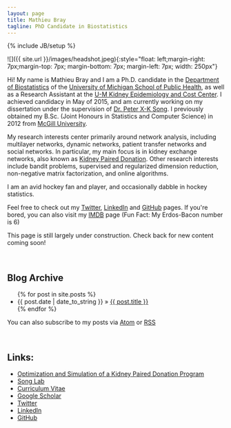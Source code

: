 ```yaml
---
layout: page
title: Mathieu Bray
tagline: PhD Candidate in Biostatistics
---
```


{% include JB/setup %}

![]({{ site.url }}/images/headshot.jpeg){:style="float: left;margin-right: 7px;margin-top: 7px; margin-bottom: 7px; margin-left: 7px; width: 250px"}

Hi! My name is Mathieu Bray and I am a Ph.D. candidate in the [Department of Biostatistics](http://sph.umich.edu/biostat/) of the [University of Michigan School of Public Health](https://www.sph.umich.edu/), as well as a Research Assistant at the [U-M Kidney Epidemiology and Cost Center](http://kecc.sph.umich.edu/). I achieved candidacy in May of 2015, and am currently working on my dissertation under the supervision of [Dr. Peter X-K Song](http://www.umich.edu/~songlab/). I previously obtained my B.Sc. (Joint Honours in Statistics and Computer Science) in 2012 from [McGill University](https://www.mcgill.ca).

My research interests center primarily around network analysis, including multilayer networks, dynamic networks, patient transfer networks and social networks. In particular, my main focus is in kidney exchange networks, also known as [Kidney Paired Donation](http://kecc.sph.umich.edu/projects/optimization-and-simulation-kidney-paired-donation-program). Other research interests include bandit problems, supervised and regularized dimension reduction, non-negative matrix factorization, and online algorithms.

I am an avid hockey fan and player, and occasionally dabble in hockey statistics.

Feel free to check out my [Twitter](http://twitter.com/mathieubray), [LinkedIn](http://www.linkedin.com/in/mathieubray) and [GitHub](http://github.com/mathieubray) pages. If you're bored, you can also visit my [IMDB](http://www.imdb.com/name/nm5380395/) page (Fun Fact: My Erdos-Bacon number is 6)

This page is still largely under construction. Check back for new content coming soon!

&nbsp;

## Blog Archive

<ul class="posts">
  {% for post in site.posts %}
    <li><span>{{ post.date | date_to_string }}</span> &raquo; <a href="{{ BASE_PATH }}{{ post.url }}">{{ post.title }}</a></li>
  {% endfor %}
</ul>


You can also subscribe to my posts via [Atom]({{site.baseurl}}/atom.xml) or [RSS]({{site.baseurl}}/rss.xml)

&nbsp;

## Links:
- [Optimization and Simulation of a Kidney Paired Donation Program ](http://kecc.sph.umich.edu/projects/optimization-and-simulation-kidney-paired-donation-program) 
- [Song Lab](http://www.umich.edu/~songlab/)
- [Curriculum Vitae]({{site.baseurl}}/pdfs/mathieubray-cv.pdf)
- [Google Scholar](https://scholar.google.com/citations?user=CVB1O1oAAAAJ&hl=en)
- [Twitter](http://twitter.com/mathieubray)
- [LinkedIn](http://www.linkedin.com/in/mathieubray) 
- [GitHub](http://github.com/mathieubray)

&nbsp; &nbsp;
